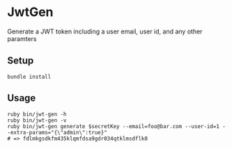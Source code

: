 # JwtGen

Generate a JWT token including a user email, user id, and any other paramters

## Setup

```
bundle install
```

## Usage

```
ruby bin/jwt-gen -h
ruby bin/jwt-gen -v
ruby bin/jwt-gen generate $secretKey --email=foo@bar.com --user-id=1 --extra-params="{\"admin\":true}"
# => fdlmkgsdkfm435klqmfdsa9gdr034qtklmsdflk0
```
